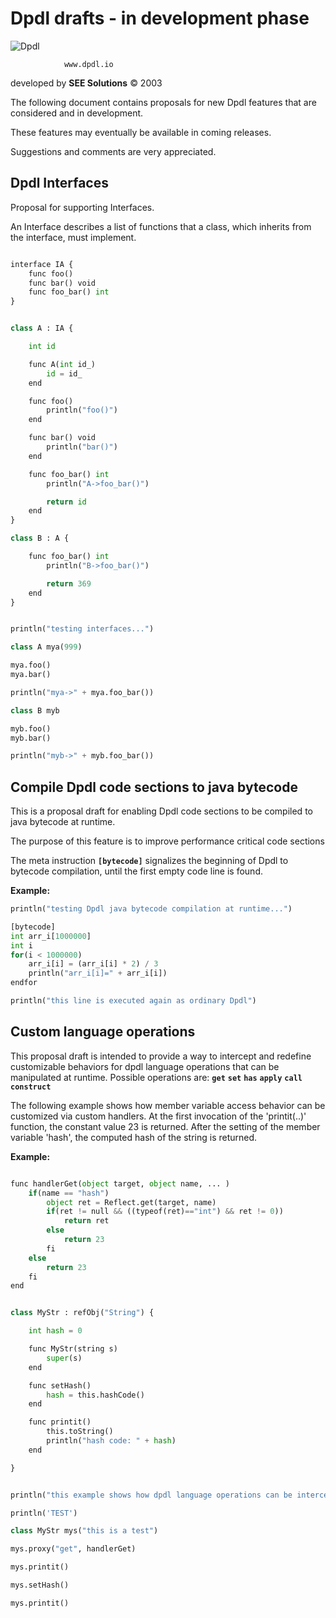 # Dpdl drafts - in development phase

![Dpdl](https://www.dpdl.io/images/dpdl-io.png)

				www.dpdl.io

	
developed by
**SEE Solutions**
&copy; 2003

The following document contains proposals for new Dpdl features that are considered and in development.

These features may eventually be available in coming releases.

Suggestions and comments are very appreciated.



## Dpdl Interfaces

Proposal for supporting Interfaces.

An Interface describes a list of functions that a class, which inherits from the interface, must implement.

```python

interface IA {
	func foo()
	func bar() void
	func foo_bar() int
}


class A : IA {

	int id

	func A(int id_)
		id = id_
	end

	func foo()
		println("foo()")
	end

	func bar() void
		println("bar()")
	end

	func foo_bar() int
		println("A->foo_bar()")

		return id
	end
}

class B : A {

	func foo_bar() int
		println("B->foo_bar()")

		return 369
	end
}


println("testing interfaces...")

class A mya(999)

mya.foo()
mya.bar()

println("mya->" + mya.foo_bar())

class B myb

myb.foo()
myb.bar()

println("myb->" + myb.foo_bar())
```

## Compile Dpdl code sections to java bytecode


This is a proposal draft for enabling Dpdl code sections to be compiled to java bytecode at runtime.

The purpose of this feature is to improve performance critical code sections

The meta instruction **`[bytecode]`** signalizes the beginning of Dpdl to bytecode compilation, until the first empty code line is found.

**Example:**

```python
println("testing Dpdl java bytecode compilation at runtime...")

[bytecode]
int arr_i[1000000]
int i
for(i < 1000000)
	arr_i[i] = (arr_i[i] * 2) / 3
	println("arr_i[i]=" + arr_i[i])
endfor

println("this line is executed again as ordinary Dpdl")
```

## Custom language operations

This proposal draft is intended to provide a way to intercept and redefine customizable behaviors for dpdl language operations that can be manipulated at runtime. Possible operations are: **`get`** **`set`** **`has`** **`apply`** **`call`** **`construct`** 

The following example shows how member variable access behavior can be customized via custom handlers. At the first invocation of the 'printit(..)' function, the constant value 23 is returned. After the setting of the member variable 'hash', the computed hash of the string is returned.

**Example:**

```python

func handlerGet(object target, object name, ... )
	if(name == "hash")
		object ret = Reflect.get(target, name)
		if(ret != null && ((typeof(ret)=="int") && ret != 0))
			return ret
		else
			return 23
		fi
	else
		return 23
	fi
end


class MyStr : refObj("String") {

	int hash = 0

	func MyStr(string s)
		super(s)
	end

	func setHash()
		hash = this.hashCode()
	end

	func printit()
		this.toString()
		println("hash code: " + hash)
	end

}


println("this example shows how dpdl language operations can be intercepted and redefined...")

println('TEST')

class MyStr mys("this is a test")

mys.proxy("get", handlerGet)

mys.printit()

mys.setHash()

mys.printit()
```


